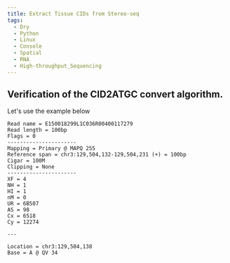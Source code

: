 ```yaml
---
title: Extract Tissue CIDs from Stereo-seq
tags:
  - Dry
  - Python
  - Linux
  - Console
  - Spatial
  - RNA
  - High-throughput_Sequencing
---
```


## Verification of the CID2ATGC convert algorithm.

Let's use the example below

```
Read name = E150018299L1C036R00400117279  
Read length = 100bp  
Flags = 0  
----------------------  
Mapping = Primary @ MAPQ 255  
Reference span = chr3:129,504,132-129,504,231 (+) = 100bp  
Cigar = 100M  
Clipping = None  
----------------------  
XF = 4  
NH = 1  
HI = 1  
nM = 0  
UR = 6B507  
AS = 98  
Cx = 6518  
Cy = 12274

---

Location = chr3:129,504,138  
Base = A @ QV 34
```